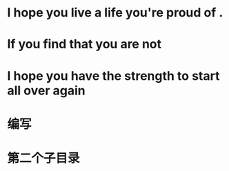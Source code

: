 # I hope you live a life you're proud of .
# If you find that you are not 
# I hope you have the strength to start all over again
# 编写
# 第二个子目录
